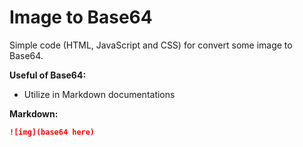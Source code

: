 # Image to Base64

Simple code (HTML, JavaScript and CSS) for convert some image to Base64.

**Useful of Base64:**
* Utilize in Markdown documentations

**Markdown:**
```markdown
![img](base64 here)
```
